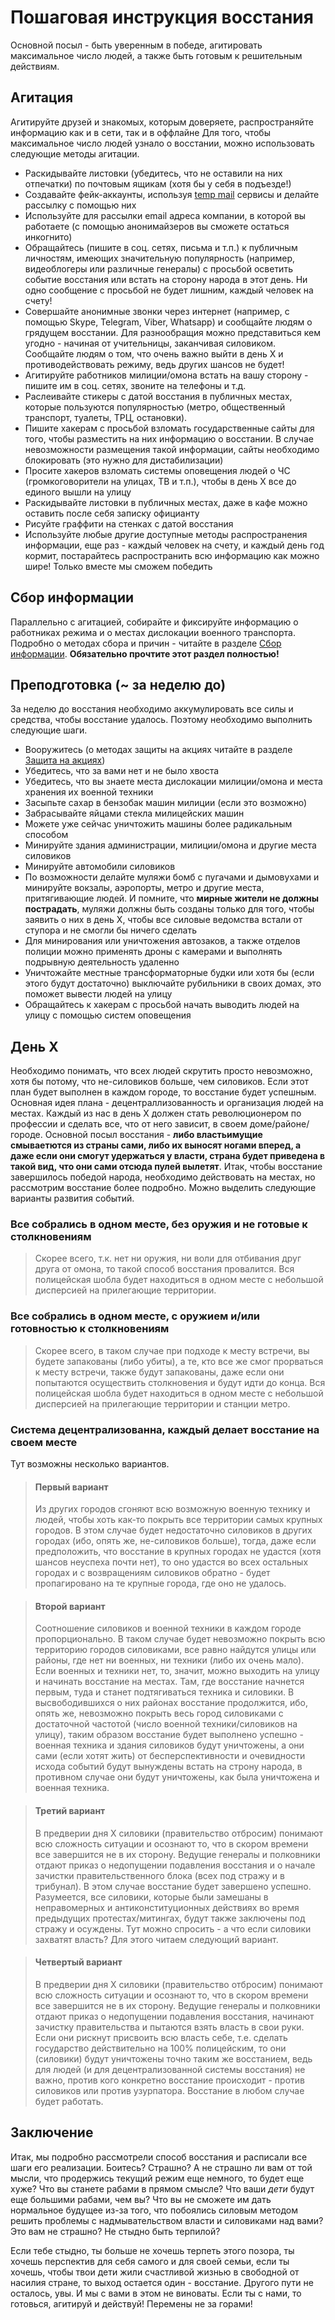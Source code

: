 # Пошаговая инструкция восстания
Основной посыл - быть уверенным в победе, агитировать максимальное число людей, а также быть готовым к решительным действиям.

## Агитация
Агитируйте друзей и знакомых, которым доверяете, распространяйте информацию как и в сети, так и в оффлайне
Для того, чтобы максимальное число людей узнало о восстании, можно использовать следующие методы агитации.

* Раскидывайте листовки (убедитесь, что не оставили на них отпечатки) по почтовым ящикам (хотя бы у себя в подъезде!)
* Создавайте фейк-аккаунты, используя [temp mail](https://temp-mail.org) сервисы и делайте рассылку с помощью них
* Используйте для рассылки email адреса компании, в которой вы работаете (с помощью анонимайзеров вы сможете остаться инкогнито)
* Обращайтесь (пишите в соц. сетях, письма и т.п.) к публичным личностям, имеющих значительную популярность (например, видеоблогеры или различные генералы) с просьбой осветить событие восстания или встать на сторону народа в этот день. Ни одно сообщение с просьбой не будет лишним, каждый человек на счету!
* Совершайте анонимные звонки через интернет (например, с помощью Skype, Telegram, Viber, Whatsapp) и сообщайте людям о грядущем восстании. Для разнообращия можно представиться кем угодно - начиная от учительницы, заканчивая силовиком. Сообщайте людям о том, что очень важно выйти в день X и противодействовать режиму, ведь других шансов не будет!
* Агитируйте работников милиции/омона встать на вашу сторону - пишите им в соц. сетях, звоните на телефоны и т.д.
* Раслеивайте стикеры с датой восстания в публичных местах, которые пользуются популярностью (метро, общественный транспорт, туалеты, ТРЦ, остановки).
* Пишите хакерам с просьбой взломать государственные сайты для того, чтобы разместить на них информацию о восстании. В случае невозможности размещения такой информации, сайты необходимо блокировать (это нужно для дистабилизации)
* Просите хакеров взломать системы оповещения людей о ЧС (громкоговорители на улицах, ТВ и т.п.), чтобы в день X все до единого вышли на улицу
* Раскидывайте листовки в публичных местах, даже в кафе можно оставить после себя записку официанту
* Рисуйте граффити на стенках с датой восстания
* Используйте любые другие доступные методы распространения информации, еще раз - каждый человек на счету, и каждый день год кормит, постарайтесь распространить всю информацию как можно шире! Только вместе мы сможем победить

## Сбор информации
Параллельно с агитацией, собирайте и фиксируйте информацию о работниках режима и о местах дислокации военного транспорта. Подробно о методах сбора и причин - читайте в разделе [Сбор информации](https://coderevolutionary.github.io/). **Обязательно прочтите этот раздел полностью!**

## Преподготовка (~ за неделю до)
За неделю до восстания необходимо аккумулировать все силы и средства, чтобы восстание удалось.
Поэтому необходимо выполнить следующие шаги.
* Вооружитесь (о методах защиты на акциях читайте в разделе [Защита на акциях](https://coderevolutionary.github.io/protection-street))
* Убедитесь, что за вами нет и не было хвоста
* Убедитесь, что вы знаете места дислокации милиции/омона и места хранения их военной техники 
* Засыпьте сахар в бензобак машин милиции (если это возможно)
* Забрасывайте яйцами стекла милицейских машин
* Можете уже сейчас уничтожить машины более радикальным способом
* Минируйте здания администрации, милиции/омона и другие места силовиков
* Минируйте автомобили силовиков
* По возможности делайте муляжи бомб с пугачами и дымовухами и минируйте вокзалы, аэропорты, метро и другие места, притягивающие людей. И помните, что **мирные жители не должны пострадать**, муляжи должны быть созданы только для того, чтобы заявить о них в день X, чтобы все силовые ведомства встали от ступора и не смогли бы ничего сделать
* Для минирования или уничтожения автозаков, а также отделов полиции можно применять дроны с камерами и выполнять подрывную деятельность удаленно
* Уничтожайте местные трансформаторные будки или хотя бы (если этого будут достаточно) выключайте рубильники в своих домах, это поможет вывести людей на улицу 
* Обращайтесь к хакерам с просьбой начать выводить людей на улицу с помощью систем оповещения

## День X
Необходимо понимать, что всех людей скрутить просто невозможно, хотя бы потому, что не-силовиков больше, чем силовиков. Если этот план будет выполнен в каждом городе, то восстание будет успешным.
Основная идея плана - децентраллизованность и организация людей на местах. Каждый из нас в день X должен стать революционером по профессии и сделать все, что от него зависит, в своем доме/районе/городе. Основной посыл восстания - **либо властьимущие смываетются из страны сами, либо их выносят ногами вперед, а даже если они смогут удержаться у власти, страна будет приведена в такой вид, что они сами отсюда пулей вылетят**.
Итак, чтобы восстание завершилось победой народа, необходимо действовать на местах, но рассмотрим восстание более подробно. Можно выделить следующие варианты развития событий.

### Все собрались в одном месте, без оружия и не готовые к столкновениям
> Скорее всего, т.к. нет ни оружия, ни воли для отбивания друг друга от омона, то такой способ восстания провалится.
Вся полицейская шобла будет находиться в одном месте с небольшой дисперсией на прилегающие территории.

### Все собрались в одном месте, с оружием и/или готовностью к столкновениям
> Скорее всего, в таком случае при подходе к месту встречи, вы будете запакованы (либо убиты), а те, кто все же смог прорваться к месту встречи, также будут запакованы, даже если они попытаются осуществить столкновения и будут идти до конца.
Вся полицейская шобла будет находиться в одном месте с небольшой дисперсией на прилегающие территории и станции метро.

### Система децентрализованна, каждый делает восстание на своем месте
Тут возможны несколько вариантов.
> #### Первый вариант
> Из других городов сгоняют всю возможную военную технику и людей, чтобы хоть как-то покрыть все территории самых крупных городов. В этом случае будет недостаточно силовиков в других городах (ибо, опять же, не-силовиков больше), тогда, даже если предположить, что восстание в крупных городах не удастся (хотя шансов неуспеха почти нет), то оно удастся во всех остальных городах и с возвращениям силовиков обратно - будет пропагировано на те крупные города, где оно не удалось.

> #### Второй вариант
> Соотношение силовиков и военной техники в каждом городе пропорционально. В таком случае будет невозможно покрыть всю территорию городов силовиками, все равно найдутся улицы или районы, где нет ни военных, ни техники (либо их очень мало). Если военных и техники нет, то, значит, можно выходить на улицу и начинать восстание на местах. Там, где восстание начнется первым, туда и станет подтягиваться техника и силовики. В высвободившихся о них районах восстание продолжится, ибо, опять же, невозможно покрыть весь город силовиками с достаточной частотой (число военной техники/силовиков на улицу), таким образом восстание будет выполнено успешно - военная техника и здания силовиков будут уничтожены, а они сами (если хотят жить) от бесперспективности и очевидности исхода событий будут вынуждены встать на строну народа, в противном случае они будут уничтожены, как была уничтожена и военная техника.

> #### Третий вариант
> В предверии дня X силовики (правительство отбросим) понимают всю сложность ситуации и осознают то, что в скором времени все завершится не в их сторону. Ведущие генералы и полковники отдают приказ о недопущении подавления восстания и о начале зачистки правительственного блока (всех под стражу и в трибунал). В этом случае восстание будет завершено успешно. Разумеется, все силовики, которые были замешаны в неправомерных и антиконституционных действиях во время предыдущих протестах/митингах, будут также заключены под стражу и осуждены. Тут можно спросить - а что если силовики захватят власть? Для этого читаем следующий вариант.

> #### Четвертый вариант
> В предверии дня X силовики (правительство отбросим) понимают всю сложность ситуации и осознают то, что в скором времени все завершится не в их сторону. Ведущие генералы и полковники отдают приказ о недопущении подавления восстания, начинают зачистку правительства и пытаются взять власть в свои руки. Если они рискнут присвоить всю власть себе, т.е. сделать государство действительно на 100% полицейским, то они (силовики) будут уничтожены точно таким же восстанием, ведь для людей (и для децентрализованной системы восстания) не важно, против кого конкретно восстание происходит - против силовиков или против узурпатора. Восстание в любом случае будет работать.

## Заключение
Итак, мы подробно рассмотрели способ восстания и расписали все шаги его реализации. Боитесь? Страшно? А не страшно ли вам от той мысли, что продержись текущий режим еще немного, то будет еще хуже? Что вы станете рабами в прямом смысле? Что ваши *дети* будут еще большими рабами, чем вы? Что вы не сможете им дать нормальное будущее из-за того, что побоялись силовым методом решить проблемы с надмывательством власти и силовиками над вами? Это вам не страшно? Не стыдно быть терпилой?

Если тебе стыдно, ты больше не хочешь терпеть этого позора, ты хочешь перспектив для себя самого и для своей семьи, если ты хочешь, чтобы твои дети жили счастливой жизнью в свободной от насилия стране, то выход остается один - восстание. Другого пути не осталось, увы. И мы с вами в этом не виноваты. Если ты с нами, то готовься, агитируй и действуй! Перемены не за горами!
